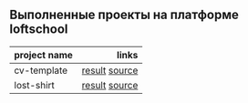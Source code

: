 ## Выполненные проекты на платформе loftschool

project name | links
:--|--:
cv-template | [result](https://random1ze.github.io/loftschool/cv-template/) [source](https://github.com/random1ze/loftschool/tree/main/cv-template)
lost-shirt | [result](https://random1ze.github.io/loftschool/lost-shirt/) [source](https://github.com/random1ze/loftschool/tree/main/lost-shirt)
